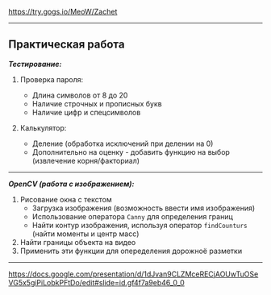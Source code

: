 https://try.gogs.io/MeoW/Zachet

----

## Практическая работа  

___Тестирование:___
1. Проверка пароля:
    - Длина символов от 8 до 20
    - Наличие строчных и прописных букв
    - Наличие цифр и спецсимволов

3. Калькулятор:
    - Деление (обработка исключений при делении на 0)
    - Дополнительно на оценку - добавить функцию на выбор (извлечение корня/факториал)  
---
___OpenCV (работа с изображением):___
1. Рисование окна с текстом
    - Загрузка изображения (возможность ввести имя изображения)
    - Использование оператора `Canny` для определения границ
    - Найти контур изображения, используя оператор `findCounturs` (найти моменты и центр масс)
2. Найти границы объекта на видео
3. Применить эти функции для опеределения дорожноё разметки
---
https://docs.google.com/presentation/d/1dJvan9CLZMceRECjAOUwTuOSeVG5x5giPiLobkPFtDo/edit#slide=id.gf4f7a9eb46_0_0
